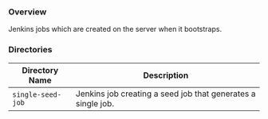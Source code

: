 ### Overview

Jenkins jobs which are created on the server when it bootstraps.

### Directories

| Directory Name                     | Description                                                                      |
|------------------------------------|----------------------------------------------------------------------------------|
| `single-seed-job`                  | Jenkins job creating a seed job that generates a single job.                     |